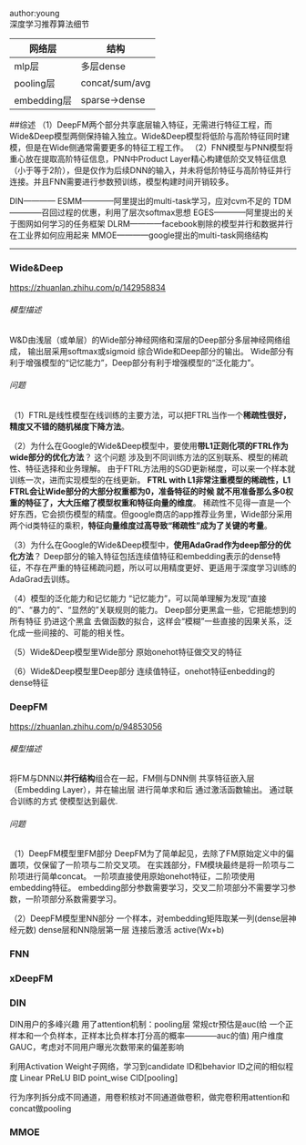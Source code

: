 
author:young<br>
深度学习推荐算法细节<br>


网络层     | 结构
-------- | -----
mlp层  | 多层dense
pooling层  | concat/sum/avg
embedding层  | sparse->dense



##综述
（1）DeepFM两个部分共享底层输入特征，无需进行特征工程，而Wide&Deep模型两侧保持输入独立。Wide&Deep模型将低阶与高阶特征同时建模，但是在Wide侧通常需要更多的特征工程工作。
（2）FNN模型与PNN模型将重心放在提取高阶特征信息，PNN中Product Layer精心构建低阶交叉特征信息（小于等于2阶），但是仅作为后续DNN的输入，并未将低阶特征与高阶特征并行连接。并且FNN需要进行参数预训练，模型构建时间开销较多。



DIN————
ESMM————阿里提出的multi-task学习，应对cvm不足的
TDM————召回过程的优惠，利用了层次softmax思想
EGES————阿里提出的关于图网如何学习的任务框架
DLRM————facebook剔除的模型并行和数据并行在工业界如何应用起来
MMOE————google提出的multi-task网络结构

----------------------------------------------------------------------




### Wide&Deep
https://zhuanlan.zhihu.com/p/142958834

###### 模型描述
W&D由浅层（或单层）的Wide部分神经网络和深层的Deep部分多层神经网络组成，
输出层采用softmax或sigmoid 综合Wide和Deep部分的输出。
Wide部分有利于增强模型的“记忆能力”，Deep部分有利于增强模型的“泛化能力”。

###### 问题
（1）FTRL是线性模型在线训练的主要方法，可以把FTRL当作一个**稀疏性很好，精度又不错的随机梯度下降方法**。

（2）为什么在Google的Wide&Deep模型中，要使用**带L1正则化项的FTRL作为wide部分的优化方法**？
这个问题 涉及到不同训练方法的区别联系、模型的稀疏性、特征选择和业务理解。
由于FTRL方法用的SGD更新梯度，可以来一个样本就训练一次，进而实现模型的在线更新。
**FTRL with L1非常注重模型的稀疏性，L1 FTRL会让Wide部分的大部分权重都为0，准备特征的时候 就不用准备那么多0权重的特征了，大大压缩了模型权重和特征向量的维度**。
稀疏性不见得一直是一个好东西，它会损伤模型的精度。但google商店的app推荐业务里，Wide部分采用两个id类特征的乘积，**特征向量维度过高导致“稀疏性”成为了关键的考量**。

（3）为什么在Google的Wide&Deep模型中，**使用AdaGrad作为deep部分的优化方法**？
Deep部分的输入特征包括连续值特征和embedding表示的dense特征，不存在严重的特征稀疏问题，所以可以用精度更好、更适用于深度学习训练的AdaGrad去训练。

（4）模型的泛化能力和记忆能力
“记忆能力”，可以简单理解为发现“直接的”、“暴力的”、“显然的”关联规则的能力。
Deep部分更黑盒一些，它把能想到的所有特征 扔进这个黑盒 去做函数的拟合，这样会“模糊”一些直接的因果关系，泛化成一些间接的、可能的相关性。

（5）Wide&Deep模型里Wide部分
原始onehot特征做交叉的特征

（6）Wide&Deep模型里Deep部分
连续值特征，onehot特征enbedding的dense特征


### DeepFM
https://zhuanlan.zhihu.com/p/94853056

###### 模型描述
将FM与DNN以**并行结构**组合在一起，FM侧与DNN侧 共享特征嵌入层（Embedding Layer），并在输出层 进行简单求和后 通过激活函数输出。
通过联合训练的方式 使模型达到最优.

###### 问题
（1）DeepFM模型里FM部分
DeepFM为了简单起见，去除了FM原始定义中的偏置项，仅保留了一阶项与二阶交叉项。
在实践部分，FM模块最终是将一阶项与二阶项进行简单concat。
一阶项直接使用原始onehot特征，二阶项使用embedding特征。
embedding部分参数需要学习，交叉二阶项部分不需要学习参数，一阶项部分系数需要学习。

（2）DeepFM模型里NN部分
一个样本，对embedding矩阵取某一列(dense层神经元数)
dense层和NN隐层第一层 连接后激活 active(Wx+b)


### FNN


### xDeepFM



### DIN

DIN用户的多峰兴趣
用了attention机制：pooling层
常规ctr预估是auc(给 一个正样本和一个负样本，正样本比负样本打分高的概率————auc的值)
用户维度GAUC，考虑对不同用户曝光次数带来的偏差影响

利用Activation Weight子网络，学习到candidate ID和behavior ID之间的相似程度
Linear
PReLU
BID point_wise CID[pooling]

行为序列拆分成不同通道，用卷积核对不同通道做卷积，做完卷积用attention和concat做pooling



### MMOE


































